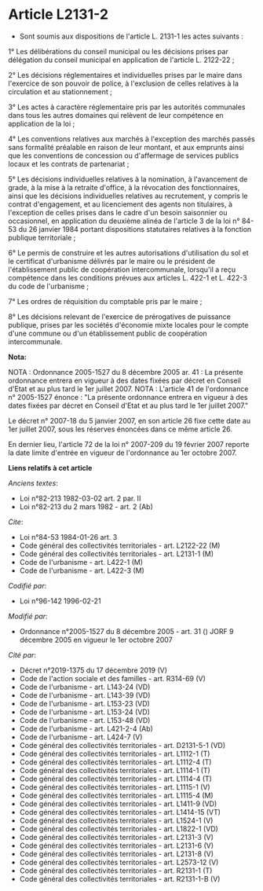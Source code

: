 # Article L2131-2

- Sont soumis aux dispositions de l'article L. 2131-1 les actes suivants :

1° Les délibérations du conseil municipal ou les décisions prises par délégation du conseil municipal en application de
l'article L. 2122-22 ;

2° Les décisions réglementaires et individuelles prises par le maire dans l'exercice de son pouvoir de police, à l'exclusion
de celles relatives à la circulation et au stationnement ;

3° Les actes à caractère réglementaire pris par les autorités communales dans tous les autres domaines qui relèvent de leur
compétence en application de la loi ;

4° Les conventions relatives aux marchés à l'exception des marchés passés sans formalité préalable en raison de leur montant,
et aux emprunts ainsi que les conventions de concession ou d'affermage de services publics locaux et les contrats de
partenariat ;

5° Les décisions individuelles relatives à la nomination, à l'avancement de grade, à la mise à la retraite d'office, à la
révocation des fonctionnaires, ainsi que les décisions individuelles relatives au recrutement, y compris le contrat
d'engagement, et au licenciement des agents non titulaires, à l'exception de celles prises dans le cadre d'un besoin
saisonnier ou occasionnel, en application du deuxième alinéa de l'article 3 de la loi n° 84-53 du 26 janvier 1984 portant
dispositions statutaires relatives à la fonction publique territoriale ;

6° Le permis de construire et les autres autorisations d'utilisation du sol et le certificat d'urbanisme délivrés par le
maire ou le président de l'établissement public de coopération intercommunale, lorsqu'il a reçu compétence dans les
conditions prévues aux articles L. 422-1 et L. 422-3 du code de l'urbanisme ;

7° Les ordres de réquisition du comptable pris par le maire ;

8° Les décisions relevant de l'exercice de prérogatives de puissance publique, prises par les sociétés d'économie mixte
locales pour le compte d'une commune ou d'un établissement public de coopération intercommunale.

**Nota:**

NOTA : Ordonnance 2005-1527 du 8 décembre 2005 ar. 41 : La présente ordonnance entrera en vigueur à des dates fixées par
décret en Conseil d'Etat et au plus tard le 1er juillet 2007.    NOTA : L'article 41 de l'ordonnance n° 2005-1527 énonce :
"La présente ordonnance entrera en vigueur à des dates fixées par décret en Conseil d'Etat et au plus tard le 1er juillet
2007."

Le décret n° 2007-18 du 5 janvier 2007, en son article 26 fixe cette date au 1er juillet 2007, sous les réserves énoncées
dans ce même article 26.

En dernier lieu, l'article 72 de la loi n° 2007-209 du 19 février 2007 reporte la date limite d'entrée en vigueur de
l'ordonnance au 1er octobre 2007.

**Liens relatifs à cet article**

_Anciens textes_:

  - Loi n°82-213 1982-03-02 art. 2 par. II
  - Loi n°82-213 du 2 mars 1982 - art. 2 (Ab)

_Cite_:

  - Loi n°84-53 1984-01-26 art. 3
  - Code général des collectivités territoriales - art. L2122-22 (M)
  - Code général des collectivités territoriales - art. L2131-1 (M)
  - Code de l'urbanisme - art. L422-1 (M)
  - Code de l'urbanisme - art. L422-3 (M)

_Codifié par_:

  - Loi n°96-142 1996-02-21

_Modifié par_:

  - Ordonnance n°2005-1527 du 8 décembre 2005 - art. 31 () JORF 9 décembre 2005 en vigueur le 1er octobre 2007

_Cité par_:

  - Décret n°2019-1375 du 17 décembre 2019 (V)
  - Code de l'action sociale et des familles - art. R314-69 (V)
  - Code de l'urbanisme - art. L143-24 (VD)
  - Code de l'urbanisme - art. L143-39 (VD)
  - Code de l'urbanisme - art. L153-23 (VD)
  - Code de l'urbanisme - art. L153-24 (VD)
  - Code de l'urbanisme - art. L153-48 (VD)
  - Code de l'urbanisme - art. L421-2-4 (Ab)
  - Code de l'urbanisme - art. L424-7 (V)
  - Code général des collectivités territoriales - art. D2131-5-1 (VD)
  - Code général des collectivités territoriales - art. L1112-1 (T)
  - Code général des collectivités territoriales - art. L1112-4 (T)
  - Code général des collectivités territoriales - art. L1114-1 (T)
  - Code général des collectivités territoriales - art. L1114-4 (T)
  - Code général des collectivités territoriales - art. L1115-1 (V)
  - Code général des collectivités territoriales - art. L1115-4 (M)
  - Code général des collectivités territoriales - art. L1411-9 (VD)
  - Code général des collectivités territoriales - art. L1414-15 (VT)
  - Code général des collectivités territoriales - art. L1524-1 (V)
  - Code général des collectivités territoriales - art. L1822-1 (VD)
  - Code général des collectivités territoriales - art. L2131-3 (V)
  - Code général des collectivités territoriales - art. L2131-6 (V)
  - Code général des collectivités territoriales - art. L2131-8 (V)
  - Code général des collectivités territoriales - art. L2573-12 (V)
  - Code général des collectivités territoriales - art. R2131-1 (T)
  - Code général des collectivités territoriales - art. R2131-1-B (V)

